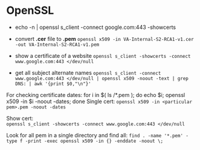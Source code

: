 # OpenSSL

- echo -n | openssl s_client -connect google.com:443 -showcerts

- convert **.cer** file to **.pem**
  `openssl x509 -in VA-Internal-S2-RCA1-v1.cer -out VA-Internal-S2-RCA1-v1.pem`

- show a certificate of a website
  `openssl s_client -showcerts -connect www.google.com:443 </dev/null`

- get all subject alternate names
  `openssl s_client -connect www.google.com:443 </dev/null | openssl x509 -noout -text | grep DNS: | awk '{print $0,"\n"}'`

For checking certificate dates: for i in $( ls <folder>/\*.pem ); do echo $i; openssl x509 -in $i -noout -dates; done
Single cert:
`openssl x509 -in <particular pem>.pem -noout -dates`

Show cert:  
 `openssl s_client -showcerts -connect www.google.com:443 </dev/null`

Look for all pem in a single directory and find all:
`find . -name '*.pem' -type f -print -exec openssl x509 -in {} -enddate -noout \;`
